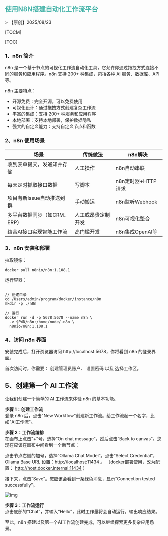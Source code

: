 <h2 style="color:#4db6ac !important" >使用N8N搭建自动化工作流平台</h2>
> 【原创】2025/08/23

[TOCM]

[TOC]

### 1、n8n 简介
n8n 是一个基于节点的可视化工作流自动化工具，它允许你通过拖拽方式连接不同的服务和应用程序。n8n 支持 200+ 种集成，包括各种 AI 服务、数据库、API 等。

n8n 主要特点：
- 开源免费：完全开源，可以免费使用
- 可视化设计：通过拖拽方式创建复杂工作流
- 丰富的集成：支持 200+ 种服务和应用程序
- 本地部署：支持本地部署，保护数据隐私
- 强大的自定义能力：支持自定义节点和函数

### 2、n8n 使用场景

| 场景 | 	传统做法	              | n8n解决                     
|--------------------|---------------------|---------------------------|
| 收到表单提交，发通知并存储      | 	人工操作	              | n8n自动串联                   
| 每天定时抓取接口数据	        | 写脚本                 | 	n8n定时器+HTTP请求            
| 项目有新Issue自动推送到群	   | 手动搬运                | 	n8n监听Webhook             
| 多平台数据同步（如CRM、ERP）	 | 人工或昂贵定制开发           | 	n8n可视化整合                 
| 结合AI接口实现智能工作流      | 	高门槛开发	             | n8n集成OpenAI等

### 3、n8n 安装和部署 

拉取镜像：
```
docker pull n8nio/n8n:1.108.1
```

运行容器：
```

// 创建目录
cd /Users/admin/program/docker/instance/n8n 
mkdir -p ./n8n 

// 运行
docker run -d -p 5678:5678 --name n8n \
  -v $PWD/n8n:/home/node/.n8n \
  n8nio/n8n:1.108.1
```

### 4、访问 n8n 界面
安装完成后，打开浏览器访问 http://localhost:5678，你将看到 n8n 的登录界面。

首次访问时，你需要： 创建管理员账户、 设置密码 以及 选择工作区。

## 5、创建第一个 AI 工作流       
让我们创建一个简单的 AI 工作流来体验 n8n 的基本功能。

**步骤 1：创建工作流**      
登录 n8n 后，点击"New Workflow"创建新工作流。给工作流起一个名字，比如"AI工作流"。

**步骤 2：工作流编排**      
在画布上点击"+"号，选择“On chat message”，然后点击“Back to canvas”。您现在应该在画布中间看到一个新节点：

点击节点右侧的加号，选择“Ollama Chat Model”。点击“Select Credential”，Ollama Base URL 设置：http://localhost:11434 。
（docker部署使用，改为配置： http://host.docker.internal:11434 ）

接下来，点击“Save”。您应该会看到一条绿色消息，显示“Connection tested successfully”。

![img](https://www.xuxueli.com/blog/static/images/img_285.png)

**步骤 3：工作流运行**  
点击底部的“Chat”，并输入“Hello”，此时工作量将会自动运行，输出响应结果。

至此，n8n 搭建以及第一个AI工作流创建完成，可以继续探索更多复杂应用场景。


